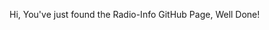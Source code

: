 Hi, You've just found the Radio-Info GitHub Page, Well Done!

<!---
Radio-Info/Radio-Info is a ✨ special ✨ repository because its `README.md` (this file) appears on your GitHub profile.
You can click the Preview link to take a look at your changes.
--->
